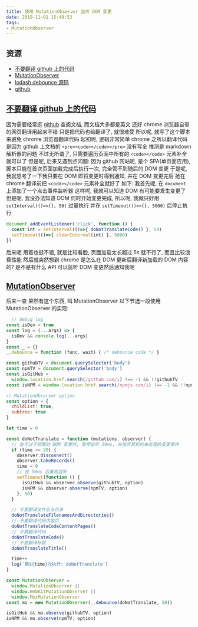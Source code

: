 ```yaml
---
title: 使用 MutationObserver 监听 DOM 变更
date: 2019-11-01 15:40:53
tags:
- MutationObserver
---
```


[不要翻译 github 上的代码]: https://greasyfork.org/zh-CN/scripts/376658-%E4%B8%8D%E8%A6%81%E7%BF%BB%E8%AF%91github%E4%B8%8A%E7%9A%84%E4%BB%A3%E7%A0%81/code
[MutationObserver]: https://developer.mozilla.org/zh-CN/docs/Web/API/MutationObserver
[lodash debounce 源码]: https://github.com/lodash/lodash/blob/15e1557b2a97c8bbee22d873832d90ed3ba50ba7/debounce.js
[github]: https://github.com/

## 资源

- [不要翻译 github 上的代码][]
- [MutationObserver][]
- [lodash debounce 源码][]
- [github][]

## [不要翻译 github 上的代码][]

因为需要经常逛 [github][] 查阅文档, 而文档大多都是英文
还好 chrome 浏览器自带的网页翻译用起来不错
只是把代码也给翻译了, 就很难受
所以呢, 就写了这个脚本来避免 chrome 浏览器翻译代码
起初呢, 逻辑非常简单
chrome 之所以翻译代码是因为 github 上文档的 `<pre><code></code></pre>` 没有写全
推测是 markdown 解析器的问题
不过无所谓了, 只需要遍历页面中所有的 `<code></code>` 元素补全就可以了
但是呢, 后来又遇到点问题:
因为 github 网站呢, 是个 SPA(单页面应用),
脚本只能在首次页面加载完成后执行一次, 完全管不到随后的 DOM 变更
于是呢, 我就思考了一下我只要在 DOM 即将变更时得到通知, 并在 DOM 变更完后
抢在 chrome 翻译前把 `<code></code>` 元素补全就好了
如下:
我首先呢, 在 `document` 上添加了一个点击事件监听器
这样呢, 我就可以知道 DOM 有可能要发生变更了
但是呢, 我没办法知道 DOM 何时开始变更完成,
所以呢, 我就只好用 `setInterval(()=>{}, 50)` 过量执行
并在 `setTimeout(()=>{}, 5000)` 后停止执行
```js
document.addEventListener('click', function () {
  const int = setInterval(()=>{ doNotTranslateCode() }, 50)
  setTimeout(()=>{ clearInterval(int) }, 5000)
})
```
后来呢
用着也挺不错, 就是比较看脸, 页面加载太长超过 5s 就不行了, 而且比较浪费性能
然后就突然想到 chrome 是怎么在 DOM 更新后翻译新加载的 DOM 内容的?
是不是有什么 API 可以监听 DOM 变更然后通知我呢

## [MutationObserver][]

后来一查
果然有这个东西, 叫 MutationObserver
以下节选一段使用 MutationObserver 的实现:
```js
  // debug log
const isDev = true
const log = (...args) => {
  isDev && console.log(...args)
}
const _ = {}
_.debounce = function (func, wait) { /* debounce code */ }

const githubTV = document.querySelector('body')
const npmTV = document.querySelector('body')
const isGitHub =
  window.location.href.search(/github.com/i) !== -1 && !!githubTV
const isNPM = window.location.href.search(/npmjs.com/i) !== -1 && !!npmTV

// MutationObserver option
const option = {
  childList: true,
  subtree: true
}

let time = 0

const doNotTranslate = function (mutations, observer) {
  // 处于过于频繁的 DOM 变更时, 暂停监听 50ms, 并放弃累积的未处理的变更事件
  if (time >= 20) {
    observer.disconnect()
    observer.takeRecords()
    time = 0
    // 在 50ms 后重启监听
    setTimeout(function () {
      isGitHub && observer.observe(githubTV, option)
      isNPM && observer.observe(npmTV, option)
    }, 50)
  }

  // 不要翻译文件名与目录
  doNotTranslateFilenamesAndDirectories()
  // 不要翻译代码内容页
  doNotTranslateCodeContentPages()
  // 不要翻译代码
  doNotTranslateCode()
  // 不要翻译标题
  doNotTranslateTitle()

  time++
  log(`第${time}次执行: doNotTranslate`)
}

const MutationObserver =
  window.MutationObserver ||
  window.WebKitMutationObserver ||
  window.MozMutationObserver
const mo = new MutationObserver(_.debounce(doNotTranslate, 50))

isGitHub && mo.observe(githubTV, option)
isNPM && mo.observe(npmTV, option)
```
